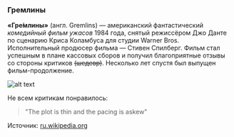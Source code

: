### Гремлины

**«Гре́млины»** (англ. Gremlins) — американский фантастический _комедийный фильм ужасов_ 1984 года, снятый режиссёром Джо Данте по сценарию Криса Коламбуса для студии Warner Bros. Исполнительный продюсер фильма — Стивен Спилберг. Фильм стал успешным в плане кассовых сборов и получил благоприятные отзывы со стороны критиков ~~(шедевр)~~. Несколько лет спустя был выпущен фильм-продолжение.

![alt text](https://upload.wikimedia.org/wikipedia/ru/5/50/%D0%93%D1%80%D0%B5%D0%BC%D0%BB%D0%B8%D0%BD%D1%8B.jpg "постер")

Не всем критикам понравилось:
> "The plot is thin and the pacing is askew"


Источник: [ru.wikipedia.org](ru.wikipedia.org/wiki/%D0%93%D1%80%D0%B5%D0%BC%D0%BB%D0%B8%D0%BD%D1%8B)
